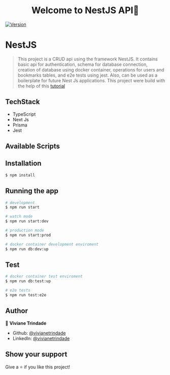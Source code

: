 <h1 align="center">Welcome to NestJS API👋</h1>
<p>
  <a href="https://www.npmjs.com/package/my-portfolio" target="_blank">
    <img alt="Version" src="https://img.shields.io/npm/v/my-portfolio.svg">
  </a>
</p>

# NestJS

> This project is a CRUD api using the framework NestJS. It contains basic api for authentication, schema for database connection, creation of database using docker container, operations for users and bookmarks tables, and e2e tests using jest. Also, can be used as a boilerplate for future Nest Js applications. This project were build with the help of this [tutorial](https://www.youtube.com/watch?v=GHTA143_b-s)

## TechStack
* TypeScript
* Next Js
* Prisma
* Jest


## Available Scripts

## Installation

```bash
$ npm install
```

## Running the app

```bash
# development
$ npm run start

# watch mode
$ npm run start:dev

# production mode
$ npm run start:prod

# docker container development enviroment
$ npm run db:dev:up
```

## Test

```bash
# docker container test enviroment
$ npm run db:test:up

# e2e tests
$ npm run test:e2e
```

## Author

👤 **Viviane Trindade**

* Github: [@vivianetrindade](https://github.com/vivianetrindade)
* LinkedIn: [@vivianetrindade](https://linkedin.com/in/vivianetrindade)

## Show your support

Give a ⭐️ if you like this project!
